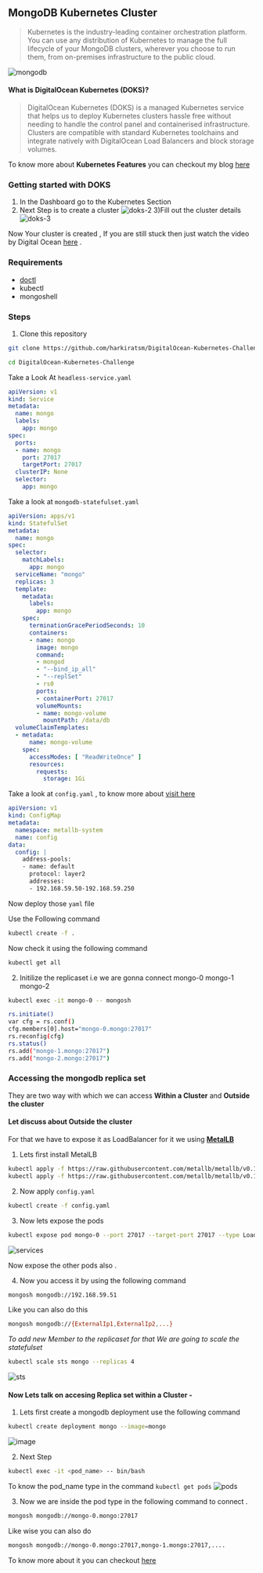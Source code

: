 ## MongoDB Kubernetes Cluster 
>  Kubernetes is the industry-leading container orchestration platform. You can use any distribution of Kubernetes to manage the full lifecycle of your MongoDB clusters, wherever you choose to run them, from on-premises infrastructure to the public cloud.

<img src="https://www.cloudsavvyit.com/p/uploads/2021/07/f5932bc2.jpg?width=1198&trim=1,1&bg-color=000&pad=1,1" alt="mongodb" >

#### What is DigitalOcean Kubernetes (DOKS)?
> DigitalOcean Kubernetes (DOKS) is a managed Kubernetes service that helps us to deploy Kubernetes clusters hassle free without needing to handle the control panel and containerised infrastructure. Clusters are compatible with standard Kubernetes toolchains and integrate natively with DigitalOcean Load Balancers and block storage volumes.

To know more about **Kubernetes Features** you can checkout my blog [here](https://dev.to/harkiratsm/day-2-100daysofkubernetes-3b5p#3)

### Getting started with DOKS 
1) In the Dashboard go to the Kubernetes Section 
2) Next Step is to create a cluster 
![doks-2](https://user-images.githubusercontent.com/71957674/148639686-baa1a76f-2d15-43ac-a078-8f870dff0d35.png)
3)Fill out the cluster details 
![doks-3](https://user-images.githubusercontent.com/71957674/148639786-d996ed0d-ee2d-459f-8adb-9bf44de8bb3a.png)

Now Your cluster is created , If you are still stuck then just watch the video by Digital Ocean [here](https://www.youtube.com/watch?v=cJKdo-glRD0) .

### Requirements
- [doctl](https://docs.digitalocean.com/reference/doctl/how-to/install/)
- kubectl 
- mongoshell

### Steps 

1) Clone this repository 
```bash
git clone https://github.com/harkiratsm/DigitalOcean-Kubernetes-Challenge.git
```

```bash
cd DigitalOcean-Kubernetes-Challenge
```

Take a Look At ```headless-service.yaml``` 

```yaml
apiVersion: v1
kind: Service
metadata:
  name: mongo
  labels:
    app: mongo
spec:
  ports:
  - name: mongo
    port: 27017
    targetPort: 27017
  clusterIP: None
  selector:
    app: mongo
```

Take a look at ```mongodb-statefulset.yaml```

```yaml
apiVersion: apps/v1
kind: StatefulSet
metadata:
  name: mongo
spec:
  selector:
    matchLabels:
      app: mongo
  serviceName: "mongo"
  replicas: 3
  template:
    metadata:
      labels:
        app: mongo
    spec:
      terminationGracePeriodSeconds: 10
      containers:
      - name: mongo
        image: mongo
        command: 
        - mongod 
        - "--bind_ip_all"
        - "--replSet"
        - rs0
        ports:
        - containerPort: 27017
        volumeMounts:
        - name: mongo-volume
          mountPath: /data/db
  volumeClaimTemplates:
  - metadata:
      name: mongo-volume
    spec:
      accessModes: [ "ReadWriteOnce" ]
      resources:
        requests:
          storage: 1Gi
```

Take a look at ```config.yaml``` , to know more about [visit here](https://metallb.universe.tf/configuration/#layer-2-configuration)

```yaml
apiVersion: v1
kind: ConfigMap
metadata:
  namespace: metallb-system
  name: config
data:
  config: |
    address-pools:
    - name: default
      protocol: layer2
      addresses:
      - 192.168.59.50-192.168.59.250
```

Now deploy those ```yaml``` file 

Use the Following command
```bash
kubectl create -f .
```
Now check it using the following command
```bash
kubectl get all
```
2) Initilize the replicaset i.e we are gonna connect mongo-0 mongo-1 mongo-2

```bash
kubectl exec -it mongo-0 -- mongosh
```
```bash
rs.initiate()
var cfg = rs.conf()
cfg.members[0].host="mongo-0.mongo:27017"
rs.reconfig(cfg)
rs.status()
rs.add("mongo-1.mongo:27017")
rs.add("mongo-2.mongo:27017")
```

### Accessing the mongodb replica set 

They are two way with which we can access **Within a Cluster** and **Outside the cluster**

#### Let discuss about **Outside the cluster**
For that we have to expose it as LoadBalancer for it we using **[MetalLB](https://metallb.universe.tf/installation/)**

1) Lets first install MetalLB  

```bash
kubectl apply -f https://raw.githubusercontent.com/metallb/metallb/v0.11.0/manifests/namespace.yaml
kubectl apply -f https://raw.githubusercontent.com/metallb/metallb/v0.11.0/manifests/metallb.yaml
```

2) Now apply ```config.yaml```
```bash
kubectl create -f config.yaml
```
3) Now lets expose the pods 
```bash
kubectl expose pod mongo-0 --port 27017 --target-port 27017 --type LoadBalancer
```
![services](https://user-images.githubusercontent.com/71957674/147806738-89defced-cffe-4038-8832-465fb230d5aa.PNG)

Now expose the other pods also .

4) Now you access it by using the following command 

```bash
mongosh mongodb://192.168.59.51
```
Like you can also do this  
```bash
mongosh mongodb://{ExternalIp1,ExternalIp2,...}
```

*To add new Member to the replicaset for that We are going to scale the statefulset*
 
```bash
kubectl scale sts mongo --replicas 4
```
![sts](https://user-images.githubusercontent.com/71957674/147806756-c74c2190-9de6-4849-b30b-87df63e9ffd8.PNG)

#### Now Lets talk on accesing Replica set within a Cluster - 

1) Lets first create a mongodb deployment use the following command 
```bash
kubectl create deployment mongo --image=mongo
```
![image](https://user-images.githubusercontent.com/71957674/147807110-ea6b837a-f12f-4599-85ce-d8e3e00507a1.png)

2) Next Step 
```bash
kubectl exec -it <pod_name> -- bin/bash
```
To know the pod_name type in the command ```kubectl get pods``` 
![pods](https://user-images.githubusercontent.com/71957674/147806853-d3168e9d-2eea-4b69-898b-b7d94c784f44.png)

3) Now we are inside the pod type in the following command to connect .

```bash
mongosh mongodb://mongo-0.mongo:27017
```

Like wise you can also do

```bash
mongosh mongodb://mongo-0.mongo:27017,mongo-1.mongo:27017,....  
```

To know more about it you can checkout [here](https://docs.mongodb.com/manual/tutorial/deploy-replica-set/)


